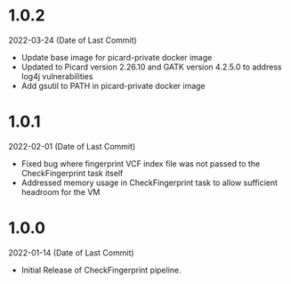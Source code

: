 # 1.0.2
2022-03-24 (Date of Last Commit)

* Update base image for picard-private docker image
* Updated to Picard version 2.26.10 and GATK version 4.2.5.0 to address log4j vulnerabilities
* Add gsutil to PATH in picard-private docker image

# 1.0.1
2022-02-01 (Date of Last Commit)

* Fixed bug where fingerprint VCF index file was not passed to the CheckFingerprint task itself
* Addressed memory usage in CheckFingerprint task to allow sufficient headroom for the VM

# 1.0.0
2022-01-14 (Date of Last Commit)

* Initial Release of CheckFingerprint pipeline.
